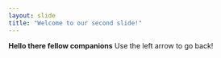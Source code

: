```yaml
---
layout: slide
title: "Welcome to our second slide!"
---
```

**Hello there fellow companions**
Use the left arrow to go back!